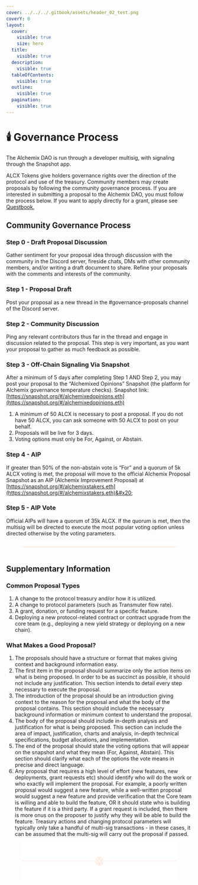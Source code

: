 ```yaml
---
cover: ../../../.gitbook/assets/header_02_test.png
coverY: 0
layout:
  cover:
    visible: true
    size: hero
  title:
    visible: true
  description:
    visible: true
  tableOfContents:
    visible: true
  outline:
    visible: true
  pagination:
    visible: true
---
```


# 🕯️ Governance Process

The Alchemix DAO is run through a developer multisig, with signaling through the Snapshot app.

ALCX Tokens give holders governance rights over the direction of the protocol and use of the treasury. Community members may create proposals by following the community governance process. If you are interested in submitting a proposal to the Alchemix DAO, you must follow the process below. If you want to apply directly for a grant, please see [Questbook.](https://alchemix.questbook.app/)



## Community Governance Process

### Step 0 - Draft Proposal Discussion <a href="#step-0" id="step-0"></a>

Gather sentiment for your proposal idea through discussion with the community in the Discord server, fireside chats, DMs with other community members, and/or writing a draft document to share. Refine your proposals with the comments and interests of the community.



### Step 1 - Proposal Draft <a href="#step-1" id="step-1"></a>

Post your proposal as a new thread in the #governance-proposals channel of the Discord server.



### Step 2 - Community Discussion <a href="#step-2" id="step-2"></a>

Ping any relevant contributors thus far in the thread and engage in discussion related to the proposal. This step is very important, as you want your proposal to gather as much feedback as possible.



### Step 3 - Off-Chain Signaling Via Snapshot <a href="#step-3" id="step-3"></a>

After a minimum of 5 days after completing Step 1 AND Step 2, you may post your proposal to the “Alchemixed Opinions” Snapshot (the platform for Alchemix governance temperature checks). Snapshot link: [https://snapshot.org/#/alchemixedopinions.eth](https://snapshot.org/#/alchemixedopinions.eth)

1. A minimum of 50 ALCX is necessary to post a proposal. If you do not have 50 ALCX, you can ask someone with 50 ALCX to post on your behalf.
2. Proposals will be live for 3 days.
3. Voting options must only be For, Against, or Abstain.



### Step 4 - AIP  <a href="#step-4" id="step-4"></a>

If greater than 50% of the non-abstain vote is “For” and a quorum of 5k ALCX voting is met, the proposal will move to the official Alchemix Proposal Snapshot as an AIP (Alchemix Improvement Proposal) at [https://snapshot.org/#/alchemixstakers.eth](https://snapshot.org/#/alchemixstakers.eth)&#x20;



### Step 5 - AIP Vote <a href="#step-5" id="step-5"></a>

Official AIPs will have a quorum of 35k ALCX. If the quorum is met, then the multisig will be directed to execute the most popular voting option unless directed otherwise by the voting parameters.



<figure><img src="../../../.gitbook/assets/PlainLine_01.png" alt=""><figcaption></figcaption></figure>

## Supplementary Information <a href="#supplementary-information" id="supplementary-information"></a>

### Common Proposal Types <a href="#common-proposal-types" id="common-proposal-types"></a>

1. A change to the protocol treasury and/or how it is utilized.
2. A change to protocol parameters (such as Transmuter flow rate).
3. A grant, donation, or funding request for a specific feature.
4. Deploying a new protocol-related contract or contract upgrade from the core team (e.g., deploying a new yield strategy or deploying on a new chain).



### What Makes a Good Proposal? <a href="#what-makes-a-good-proposal" id="what-makes-a-good-proposal"></a>

1. The proposals should have a structure or format that makes giving context and background information easy.
2. The first item in the proposal should summarize only the action items on what is being proposed. In order to be as succinct as possible, it should not include any justification. This section intends to detail every step necessary to execute the proposal.&#x20;
3. The introduction of the proposal should be an introduction giving context to the reason for the proposal and what the body of the proposal contains. This section should include the necessary background information or minimum context to understand the proposal.
4. The body of the proposal should include in-depth analysis and justification for what is being proposed. This section can include the area of impact, justification, charts and analysis, in-depth technical specifications, budget allocations, and implementation.
5. The end of the proposal should state the voting options that will appear on the snapshot and what they mean (For, Against, Abstain). This section should clarify what each of the options the vote means in precise and direct language.
6. Any proposal that requires a high level of effort (new features, new deployments, grant requests etc) should identify who will do the work or who exactly will implement the proposal. For example, a poorly written proposal would suggest a new feature, while a well-written proposal would suggest a new feature and provide verification that the Core team is willing and able to build the feature, OR it should state who is building the feature if it is a third party. If a grant request is included, then there is more onus on the proposer to justify why they will be able to build the feature. Treasury actions and changing protocol parameters will typically only take a handful of multi-sig transactions - in these cases, it can be assumed that the multi-sig will carry out the proposal if passed.

<figure><img src="../../../.gitbook/assets/header_02_test.png" alt=""><figcaption></figcaption></figure>
